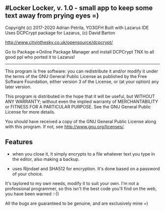 #Locker
**Locker, v. 1.0 - small app to keep some text away from prying eyes =)**
---------------------------------------------------------------------
Copyright (c) 2017-2020 Adrian Petrila, YO3GFH
Built with Lazarus IDE
Uses DCPCrypt package for Lazarus, (c) David Barton

http://www.cityinthesky.co.uk/opensource/dcpcrypt/

Go to Package->Online Package Manager and install DCPCrypt
TNX to all good ppl who ported it to Lazarus!

----------------------------------------------------------------------
This program is free software: you can redistribute it and/or modify
it under the terms of the GNU General Public License as published by
the Free Software Foundation, either version 3 of the License, or
(at your option) any later version.

This program is distributed in the hope that it will be useful,
but WITHOUT ANY WARRANTY; without even the implied warranty of
MERCHANTABILITY or FITNESS FOR A PARTICULAR PURPOSE.  See the
GNU General Public License for more details.

You should have received a copy of the GNU General Public License
along with this program.  If not, see <http://www.gnu.org/licenses/>.

**Features**
--------
* when you close it, it simply encrypts to a file whatever text you type in
the editor, also making a backup.

* uses Rijndael and SHA512 for encryption. It's done based on a password
of your choice.

It's taylored to my own needs, modify it to suit your own. I'm not a professional programmer,
so this isn't the best code you'll find on the web, you have been warned :-))

All the bugs are guaranteed to be genuine, and are exclusively mine =)

